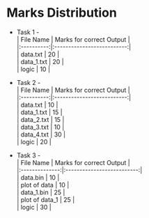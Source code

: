 # Marks Distribution

* Task 1 -  
  | File Name  |  Marks for correct Output  |  
  |:----------:|:--------------------------:|  
  |  data.txt  |           20               |  
  | data_1.txt |           20               |  
  |   logic    |           10               |  
  
* Task 2 -  
  | File Name  |  Marks for correct Output  |  
  |:----------:|:--------------------------:|  
  |  data.txt  |           10               |  
  | data_1.txt |           15               |  
  | data_2.txt |           15               |  
  | data_3.txt |           10               |  
  | data_4.txt |           30               |  
  |   logic    |           20               |  
  
* Task 3 -  
  | File Name      |  Marks for correct Output  |  
  |:--------------:|:--------------------------:|  
  |  data.bin      |           10               |  
  | plot of data   |           10               |  
  | data_1.bin     |           25               |  
  | plot of data_1 |           25               |  
  |   logic        |           30               |  
